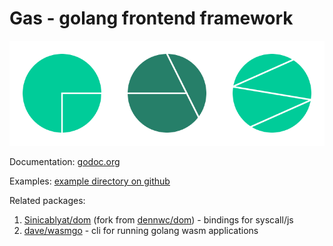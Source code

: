 # Gas - golang frontend framework

![Gas logo](https://raw.githubusercontent.com/Sinicablyat/gas/master/logo.png)

Documentation: [godoc.org](https://godoc.org/github.com/Sinicablyat/gas)

Examples: [example directory on github](https://github.com/Sinicablyat/gas/blob/master/examples)

Related packages:

1. [Sinicablyat/dom](https://github.com/Sinicablyat/dom) (fork from [dennwc/dom](https://github.com/dennwc/dom)) - bindings for syscall/js
2. [dave/wasmgo](https://github.com/dave/wasmgo) - cli for running golang wasm applications
